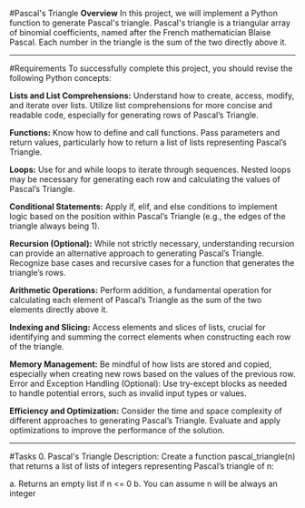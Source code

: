 #Pascal's Triangle
**Overview**
In this project, we will implement a Python function to generate Pascal's triangle. Pascal's triangle is a triangular array of binomial coefficients, named after the French mathematician Blaise Pascal. Each number in the triangle is the sum of the two directly above it.
***

#Requirements
To successfully complete this project, you should revise the following Python concepts:

**Lists and List Comprehensions:**
Understand how to create, access, modify, and iterate over lists.
Utilize list comprehensions for more concise and readable code, especially for generating rows of Pascal’s Triangle.

**Functions:**
Know how to define and call functions.
Pass parameters and return values, particularly how to return a list of lists representing Pascal’s Triangle.

**Loops:**
Use for and while loops to iterate through sequences.
Nested loops may be necessary for generating each row and calculating the values of Pascal’s Triangle.

**Conditional Statements:**
Apply if, elif, and else conditions to implement logic based on the position within Pascal’s Triangle (e.g., the edges of the triangle always being 1).

**Recursion (Optional):**
While not strictly necessary, understanding recursion can provide an alternative approach to generating Pascal’s Triangle.
Recognize base cases and recursive cases for a function that generates the triangle’s rows.

**Arithmetic Operations:**
Perform addition, a fundamental operation for calculating each element of Pascal’s Triangle as the sum of the two elements directly above it.

**Indexing and Slicing:**
Access elements and slices of lists, crucial for identifying and summing the correct elements when constructing each row of the triangle.

**Memory Management:**
Be mindful of how lists are stored and copied, especially when creating new rows based on the values of the previous row.
Error and Exception Handling (Optional):
Use try-except blocks as needed to handle potential errors, such as invalid input types or values.

**Efficiency and Optimization:**
Consider the time and space complexity of different approaches to generating Pascal’s Triangle.
Evaluate and apply optimizations to improve the performance of the solution.

***

#Tasks
0. Pascal's Triangle
Description: Create a function pascal_triangle(n) that returns a list of lists of integers representing Pascal’s triangle of n:

a. Returns an empty list if n <= 0
b. You can assume n will be always an integer
